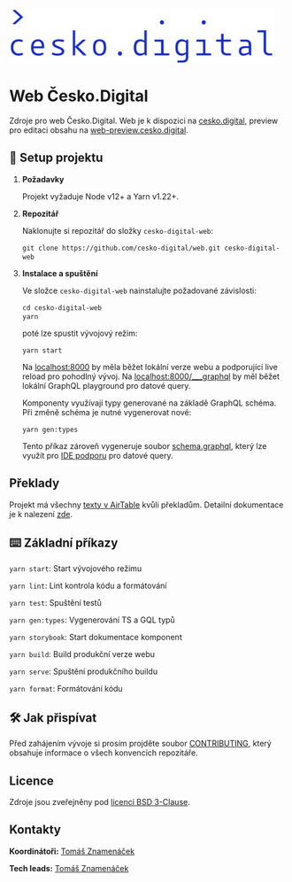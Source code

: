 ![cesko.digital](cesko-digital_logo.png)

# Web Česko.Digital

Zdroje pro web Česko.Digital. Web je k dispozici na [cesko.digital](https://cesko.digital), preview pro editaci obsahu na [web-preview.cesko.digital](https://web-preview.cesko.digital).

## 🚀 Setup projektu

1.  **Požadavky**

    Projekt vyžaduje Node v12+ a Yarn v1.22+.

1.  **Repozitář**

    Naklonujte si repozitář do složky `cesko-digital-web`:

    ```shell script
    git clone https://github.com/cesko-digital/web.git cesko-digital-web
    ```

1.  **Instalace a spuštění**

    Ve složce `cesko-digital-web` nainstalujte požadované závislosti:

    ```shell script
    cd cesko-digital-web
    yarn
    ```

    poté lze spustit vývojový režim:

    ```shell script
    yarn start
    ```

    Na [localhost:8000](http://localhost:8000) by měla běžet lokální verze webu a podporující live reload pro pohodlný vývoj.
    Na [localhost:8000/___graphql](http://localhost:8000/___graphql) by měl běžet lokální GraphQL playground pro datové query.
    
    Komponenty využívají typy generované na základě GraphQL schéma. Při změně schéma je nutné vygenerovat nové:

    ```shell script
    yarn gen:types
    ```
    
    Tento příkaz zároveň vygeneruje soubor [schema.graphql](./schema.graphql), který lze využít pro [IDE podporu](https://plugins.jetbrains.com/plugin/8097-js-graphql) pro datové query. 

## Překlady

Projekt má všechny [texty v AirTable](https://airtable.com/shraCQhMJdGUu1xhk) kvůli překladům. Detailní dokumentace je k nalezení [zde](docs/translations.md).

## ⌨️ Základní příkazy

`yarn start`: Start vývojového režimu

`yarn lint`: Lint kontrola kódu a formátování

`yarn test`: Spuštění testů

`yarn gen:types`: Vygenerování TS a GQL typů

`yarn storybook`: Start dokumentace komponent

`yarn build`: Build produkční verze webu

`yarn serve`: Spuštění produkčního buildu

`yarn format`: Formátování kódu

## 🛠 Jak přispívat

Před zahájením vývoje si prosím projděte soubor [CONTRIBUTING](CONTRIBUTING.md), který obsahuje informace o všech konvencích repozitáře.

## Licence

Zdroje jsou zveřejněny pod [licencí BSD 3-Clause](LICENSE).

## Kontakty

**Koordinátoři:** [Tomáš Znamenáček](https://github.com/zoul)

**Tech leads:** [Tomáš Znamenáček](https://github.com/zoul)
